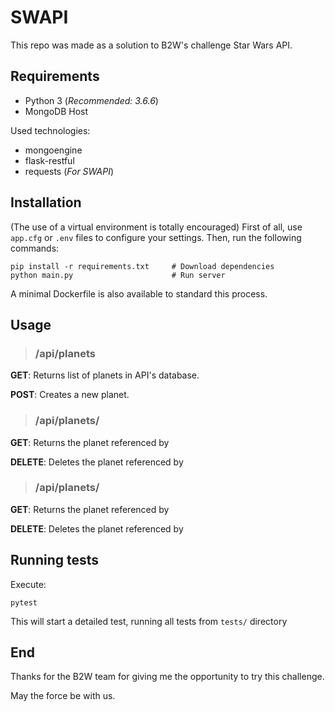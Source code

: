 # SWAPI

This repo was made as a solution to B2W's challenge Star Wars API.

## Requirements

- Python 3 (*Recommended: 3.6.6*)
- MongoDB Host

Used technologies:

* mongoengine
* flask-restful
* requests (*For SWAPI*)

## Installation

(The use of a virtual environment is totally encouraged)
First of all, use `app.cfg` or `.env` files to configure your settings.
Then, run the following commands:

```
pip install -r requirements.txt     # Download dependencies
python main.py                      # Run server
```

A minimal Dockerfile is also available to standard this process.

## Usage

> ### /api/planets
**GET**: Returns list of planets in API's database.

**POST**: Creates a new planet.

> ### /api/planets/<id>
 **GET**: Returns the planet referenced by <id>

 **DELETE**: Deletes the planet referenced by <id>

 > ### /api/planets/<name>
 **GET**: Returns the planet referenced by <name>

 **DELETE**: Deletes the planet referenced by <name>

## Running tests

Execute:

```
pytest
```

This will start a detailed test, running all tests from `tests/` directory

## End

Thanks for the B2W team for giving me the opportunity to try this challenge.

May the force be with us.
